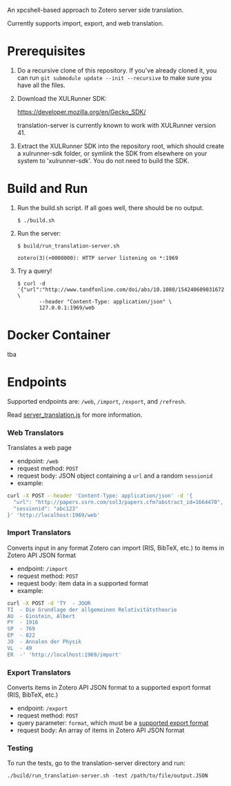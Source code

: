 An xpcshell-based approach to Zotero server side translation.

Currently supports import, export, and web translation.

Prerequisites
=============

1. Do a recursive clone of this repository. If you've already cloned it, you can run `git submodule update --init --recursive` to make sure you have all the files.

1. Download the XULRunner SDK:

   https://developer.mozilla.org/en/Gecko_SDK/
   
   translation-server is currently known to work with XULRunner version 41.

1. Extract the XULRunner SDK into the repository root, which should create a xulrunner-sdk folder, or symlink the SDK from elsewhere on your system to 'xulrunner-sdk'. You do not need to build the SDK.

Build and Run
=============

1. Run the build.sh script.  If all goes well, there should be no output.

   ```
   $ ./build.sh
   ```

1. Run the server:

   ```
   $ build/run_translation-server.sh 

   zotero(3)(+0000000): HTTP server listening on *:1969
   ```

1. Try a query!

   ```
   $ curl -d '{"url":"http://www.tandfonline.com/doi/abs/10.1080/15424060903167229","sessionid":"abc123"}' \
          --header "Content-Type: application/json" \
          127.0.0.1:1969/web
   ```

Docker Container
================
tba


Endpoints
=========

Supported endpoints are: `/web`, `/import`, `/export`, and `/refresh`.

Read [server_translation.js](./src/server_translation.js) for more information.

### Web Translators

Translates a web page

* endpoint: `/web`
* request method: `POST`
* request body: JSON object containing a `url` and a random `sessionid`
* example:
```bash
curl -X POST --header 'Content-Type: application/json' -d '{
  "url": "http://papers.ssrn.com/sol3/papers.cfm?abstract_id=1664470",
  "sessionid": "abc123"
}' 'http://localhost:1969/web'
```

### Import Translators

Converts input in any format Zotero can import (RIS, BibTeX, etc.) to items in Zotero API JSON format

* endpoint: `/import`
* request method: `POST`
* request body: item data in a supported format
* example:
```bash
curl -X POST -d 'TY  - JOUR
TI  - Die Grundlage der allgemeinen Relativitätstheorie
AU  - Einstein, Albert
PY  - 1916
SP  - 769
EP  - 822
JO  - Annalen der Physik
VL  - 49
ER  -' 'http://localhost:1969/import'
```

### Export Translators

Converts items in Zotero API JSON format to a supported export format (RIS, BibTeX, etc.)

* endpoint: `/export`
* request method: `POST`
* query parameter: `format`, which must be a [supported export format](https://github.com/zotero/translation-server/blob/master/src/server_translation.js#L31-43)
* request body: An array of items in Zotero API JSON format

### Testing

To run the tests, go to the translation-server directory and run:
```
./build/run_translation-server.sh -test /path/to/file/output.JSON
```

